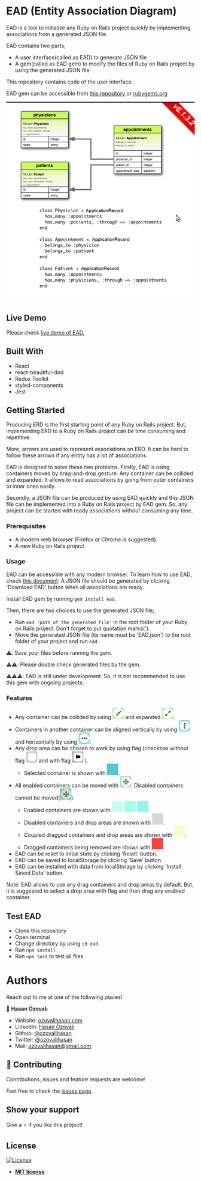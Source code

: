 # EAD (Entity Association Diagram)

EAD is a tool to initialize any Ruby on Rails project quickly by implementing associations from a generated JSON file.

EAD contains two parts;

- A user interface(called as EAD) to generate JSON file
- A gem(called as EAD gem) to modify the files of Ruby on Rails project by using the generated JSON file

This repository contains code of the user interface.

EAD gem can be accessible from [this repository](https://github.com/ozovalihasan/ead-g) or [rubygems.org](https://rubygems.org/gems/ead) 

![project-gif](./documents/images/project.gif)

## Live Demo

Please check [live demo of EAD.](https://ead.ozovalihasan.com/)

## Built With

- React
- react-beautiful-dnd
- Redux Toolkit
- styled-components
- Jest

## Getting Started

Producing ERD is the first starting point of any Ruby on Rails project. But, implementing ERD to a Ruby on Rails project can be time consuming and repetitive. 

More, arrows are used to represent associations on ERD. It can be hard to follow these arrows if any entity has a lot of associations.

EAD is designed to solve these two problems. Firstly, EAD is using containers moved by drag-and-drop gesture. Any container can be collided and expanded. It allows to read associations by going from outer containers to inner ones easily.

Secondly, a JSON file can be produced by using EAD quickly and this JSON file can be implemented into a Ruby on Rails project by EAD gem. So, any project can be started with ready associations without consuming any time.

### Prerequisites

- A modern web browser (Firefox or Chrome is suggested).
- A new Ruby on Rails project

### Usage

EAD can be accessible with any modern browser. To learn how to use EAD, check [this document](./documents/how-to-use.md). A JSON file should be generated by clicking 'Download EAD' button when all associations are ready. 

Install EAD gem by running `gem install ead`.

Then, there are two choices to use the generated JSON file;
- Run `ead 'path_of_the_generated_file'` in the root folder of your Ruby on Rails project. Don't forget to put quotation marks(').
- Move the generated JSON file (its name must be 'EAD.json') to the root folder of your project and run `ead`. 

⚠️: Save your files before running the gem.

⚠️⚠️: Please double check generated files by the gem.

⚠️⚠️⚠️: EAD is still under development. So, it is not recommended to use this gem with ongoing projects. 

### Features

- Any container can be collided by using ![collide button](./documents/images/collide.png) and expanded ![expand button](./documents/images/expand.png).
- Containers in another container can be aligned vertically by using ![vertical button](./documents/images/align-vertical.png) and horizontally by using ![horizontal button](./documents/images/align-horizontal.png).
- Any drop area can be chosen to work by using flag (checkbox without flag ![flag-uncheck](./documents/images/flag-uncheck.png) and with flag ![flag-check](./documents/images/flag-check.png) ).
  * Selected container is shown with ![blue-selected](./documents/images/blue-selected.png).
- All enabled containers can be moved with ![move-enable](./documents/images/move-enable.png). Disabled containers cannot be moved(![move-disable](./documents/images/move-disable.png)). 
  * Enabled containers are shown with ![blue-1](./documents/images/blue-1.png) ![blue-2](./documents/images/blue-2.png) ![blue-3](./documents/images/blue-3.png).
  * Disabled containers and drop areas are shown with ![gray](./documents/images/gray.png).
  * Coupled dragged containers and drop areas are shown with ![yellow](./documents/images/yellow.png).
  * Dragged containers being removed are shown with ![red](./documents/images/red.png).
- EAD can be reset to initial state by clicking 'Reset' button.
- EAD can be saved to localStorage by clicking 'Save' button.
- EAD can be installed with data from localStorage by clicking 'Install Saved Data' button.

Note: EAD allows to use any drag containers and drop areas by default. But, it is suggested to select a drop area with flag and then drag any enabled container.

## Test EAD

- Clone this repository
- Open terminal
- Change directory by using `cd ead`
- Run `npm install`
- Run `npm test` to test all files

# Authors

Reach out to me at one of the following places!

👤 **Hasan Özovalı**

- Website: [ozovalihasan.com](https://www.ozovalihasan.com/)
- LinkedIn: [Hasan Özovalı](https://www.linkedin.com/in/hasan-ozovali/)
- Github: [@ozovalihasan](https://github.com/ozovalihasan)
- Twitter: [@ozovalihasan](https://twitter.com/ozovalihasan)
- Mail: [ozovalihasan@gmail.com](mailto:ozovalihasan@gmail.com)


## 🤝 Contributing

Contributions, issues and feature requests are welcome!

Feel free to check the [issues page](https://github.com/ozovalihasan/ead/issues).

## Show your support

Give a ⭐️ if you like this project!

## License

[![License](http://img.shields.io/:license-mit-blue.svg?style=flat-square)](http://badges.mit-license.org)

- **[MIT license](http://opensource.org/licenses/mit-license.php)**
 